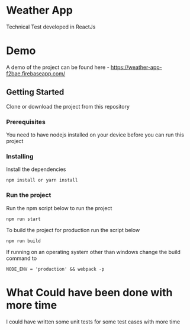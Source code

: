 # Weather App

Technical Test developed in ReactJs

# Demo

A demo of the project can be found here - https://weather-app-f2bae.firebaseapp.com/

## Getting Started

Clone or download the project from this repository

### Prerequisites

You need to have nodejs installed on your device before you can run this project

### Installing

Install the dependencies

```
npm install or yarn install
```

### Run the project

Run the npm script below to run the project

```
npm run start
```

To build the project for production run the script below

```
npm run build
```
If running on an operating system other than windows change the build command to 

```
NODE_ENV = 'production' && webpack -p
```

# What Could have been done with more time

I could have written some unit tests for some test cases with more time




